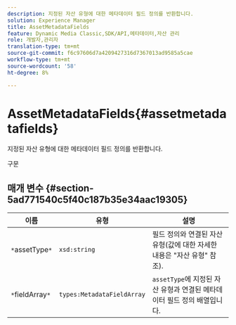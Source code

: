 ```yaml
---
description: 지정된 자산 유형에 대한 메타데이터 필드 정의를 반환합니다.
solution: Experience Manager
title: AssetMetadataFields
feature: Dynamic Media Classic,SDK/API,메타데이터,자산 관리
role: 개발자,관리자
translation-type: tm+mt
source-git-commit: f6c97606d7a4209427316d7367013ad9585a5cae
workflow-type: tm+mt
source-wordcount: '58'
ht-degree: 8%

---
```



# AssetMetadataFields{#assetmetadatafields}

지정된 자산 유형에 대한 메타데이터 필드 정의를 반환합니다.

구문

## 매개 변수 {#section-5ad771540c5f40c187b35e34aac19305}

| 이름 | 유형 | 설명 |
|---|---|---|
| `*`assetType`*` | `xsd:string` | 필드 정의와 연결된 자산 유형(값에 대한 자세한 내용은 &quot;자산 유형&quot; 참조). |
| `*`fieldArray`*` | `types:MetadataFieldArray` | `assetType`에 지정된 자산 유형과 연결된 메타데이터 필드 정의 배열입니다. |

